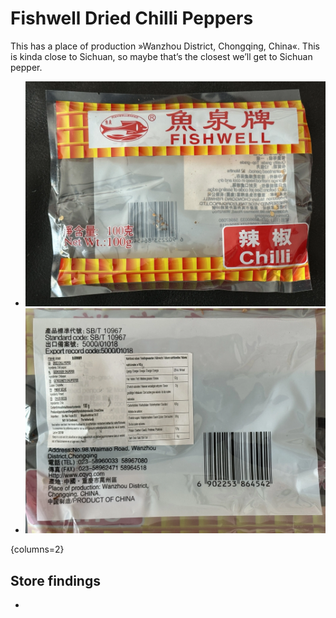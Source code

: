 # Fishwell Dried Chilli Peppers

<primary-label ref="pantry"/>
<secondary-label ref="cn"/>

This has a place of production »Wanzhou District, Chongqing, China«. This is kinda close to Sichuan, so maybe that’s the closest we’ll get to Sichuan pepper.

* ![Front side of the packaging](./photos/fishwell-dried-chilli-peppers-front.webp)
* ![Back side of the packaging](./photos/fishwell-dried-chilli-peppers-back.webp)

{columns=2}

## Store findings

- [](Pantry-Stores-Suppliers.md#beta-asia-supermarkt)
